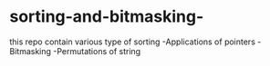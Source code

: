 # sorting-and-bitmasking-
this repo contain various type of sorting
-Applications of pointers
-Bitmasking
-Permutations of string
